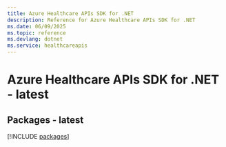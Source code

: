 ```yaml
---
title: Azure Healthcare APIs SDK for .NET
description: Reference for Azure Healthcare APIs SDK for .NET
ms.date: 06/09/2025
ms.topic: reference
ms.devlang: dotnet
ms.service: healthcareapis
---
```

# Azure Healthcare APIs SDK for .NET - latest
## Packages - latest
[!INCLUDE [packages](healthcare-apis-index.md)]